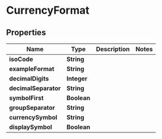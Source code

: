 # CurrencyFormat

## Properties
Name | Type | Description | Notes
------------ | ------------- | ------------- | -------------
**isoCode** | **String** |  | 
**exampleFormat** | **String** |  | 
**decimalDigits** | **Integer** |  | 
**decimalSeparator** | **String** |  | 
**symbolFirst** | **Boolean** |  | 
**groupSeparator** | **String** |  | 
**currencySymbol** | **String** |  | 
**displaySymbol** | **Boolean** |  | 
